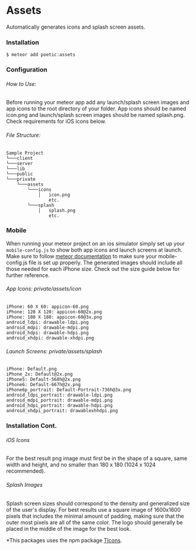 # Assets

Automatically generates icons and splash screen assets.

### Installation

`$ meteor add poetic:assets`

### Configuration

###### How to Use:
Before running your meteor app add any launch/splash screen images and app icons to the root directory of your folder. App icons should be named icon.png and launch/splash screen images should be named splash.png. Check requirements for iOS icons below.

###### File Structure:
```
Sample Project
└───client
└───server
└───lib
└───public
└───private
    └───assets
        └───icons
            │   icon.png
            	etc.
        └───splash
            │   splash.png
            	etc.
```

### Mobile 
When running your meteor project on an ios simulator simply set up your `mobile-config.js` to show both app icons and launch screens at launch. Make sure to follow [meteor documentation](http://docs.meteor.com/#/full/mobileconfigjs) to make sure your mobile-config.js file is set up properly. The generated images should include all those needed for each iPhone size. Check out the size guide below for further reference.
###### App Icons: private/assets/icon

```
iPhone: 60 X 60: appicon-60.png
iPhone: 120 X 120: appicon-60@2x.png
iPhone: 180 X 180: appicon-60@3x.png
android_ldpi: drawable-ldpi.png
android_mdpi: drawable-mdpi.png
android_hdpi: drawable-hdpi.png
android_xhdpi: drawable-xhdpi.png
```
###### Launch Screens: private/assets/splash
```
iPhone: Default.png
iPhone_2x: Default@2x.png
iPhone5: Default-568h@2x.png
iPhone6: Default-667h@2x.png
iPhone6p_portrait: Default-Portrait-736h@3x.png
android_ldpi_portrait: drawable-ldpi.png
android_mdpi_portrait: drawable-mdpi.png
android_hdpi_portrait: drawable-hdpi.png
android_xhdpi_portrait: drawablexhhdpi.png
```


### Installation Cont.
###### iOS Icons
For the best result png image must first be in the shape of a square, same width and height, and no smaller than 180 x 180 (1024 x 1024 recommended). 

###### Splash Images
Splash screen sizes should correspond to the density and generalized size of the user's display. For best results use a square image of 1600x1600 pixels that includes the minimal amount of padding, making sure that the outer most pixels are all of the same color. The logo should generally be placed in the middle of the image for the best look.

*This packages uses the npm package [TIcons](https://github.com/FokkeZB/TiCons-CLI).
